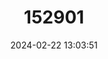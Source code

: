---
title: "152901"
category: "Opuntia pinkavae"
draft: false
date: 2024-02-22 13:03:51
languages:
  English: ["Pinkava's Pricklypear", "Bulrush Canyon Prickly-pear"]
---